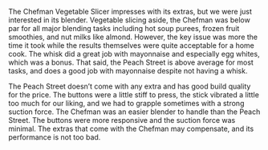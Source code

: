 The Chefman Vegetable Slicer impresses with its extras, but we were just interested in its blender. Vegetable slicing aside, the Chefman was below par for all major blending tasks including hot soup purees, frozen fruit smoothies, and nut milks like almond. However, the key issue was more the time it took while the results themselves were quite acceptable for a home cook. The whisk did a great job with mayonnaise and especially egg whites, which was a bonus. That said, the Peach Street is above average for most tasks, and does a good job with mayonnaise despite not having a whisk.

The Peach Street doesn’t come with any extra and has good build quality for the price. The buttons were a little stiff to press, the stick vibrated a little too much for our liking, and we had to grapple sometimes with a strong suction force. The Chefman was an easier blender to handle than the Peach Street. The buttons were more responsive and the suction force was minimal. The extras that come with the Chefman may compensate, and its performance is not too bad.